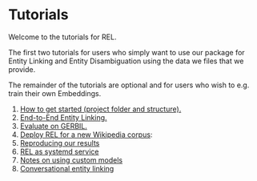 # Tutorials

Welcome to the tutorials for REL.

The first two tutorials for users who simply want to use our package for Entity Linking and Entity Disambiguation using
the data we files that we provide. 

The remainder of the tutorials are optional and for users who wish to e.g. train their own Embeddings.

1. [How to get started (project folder and structure).](how_to_get_started/)
2. [End-to-End Entity Linking.](e2e_entity_linking/)
3. [Evaluate on GERBIL.](evaluate_gerbil/)
4. [Deploy REL for a new Wikipedia corpus](deploy_REL_new_wiki/):
5. [Reproducing our results](reproducing_our_results/)
6. [REL as systemd service](systemd_instructions/)
7. [Notes on using custom models](custom_models/)
7. [Conversational entity linking](conversations/)
